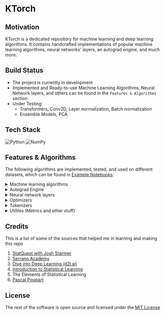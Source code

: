 # KTorch

## Motivation

KTorch is a dedicated repository for machine learning and deep learning algorithms. It contains handcrafted implementations of popular machine learning algorithms, neural networks' layers, an autograd engine, and much more.

## Build Status

- The project is currently in development
- Implemented and Ready-to-use Machine Learning Algorithms, Neural Network layers, and others can be found in the `Features & Algorithms` section
- Under Testing:
  - Transformers, Conv2D, Layer normalization, Batch normalization
  - Ensemble Models, PCA

## Tech Stack

<div align="center>
  
[![Python](https://img.shields.io/badge/python-3670A0?style=for-the-badge&logo=python&logoColor=ffdd54)](https://www.python.org/)
![NumPy](https://img.shields.io/badge/numpy-%23013243.svg?style=for-the-badge&logo=numpy&logoColor=white)
  
</div>

## Features & Algorithms

The following algorithms are implemented, tested, and used on different datasets, which can be found in [Example Notebooks](./examples_notebooks/):

<details>
<summary>Machine learning algorithms</summary>

- [k-Nearest Neighbors Regressor](./algorithms/neighbors/KNeighborsRegressor.py)
- [k-Nearest Neighbors Classifier](./algorithms/neighbors/KNeighborsClassifier.py)
- [Linear Regression](./algorithms/linear_model/LinearRegression.py)
- [Logistic Regression](./algorithms/linear_model/LogisticRegression.py)
- [Ridge Regression](./algorithms/linear_model/RidgeRegression.py)
- [SGD Regression (Linear/Ridge/Lasso/Elasticnet)](./algorithms/linear_model/SGDRegressor.py)
- [Linear Discriminant Analysis](./algorithms/discriminant_analysis/LinearDiscriminantAnalysis.py)
- [Quadratic Discriminant Analysis](./algorithms/discriminant_analysis/QuadraticDiscriminantAnalysis.py)
- [Gaussian Naive Bayes](./algorithms/naive_bayes/GaussianNB.py)
- [Multinomial Naive Bayes](./algorithms/naive_bayes/MultinomialNB.py)
- [Support Vector Classifier](./algorithms/svm/SVC.py)
- [Decision Tree Regressor](./algorithms/tree/DecisionTreeRegressor.py)
- [Decision Tree Classifier](./algorithms/tree/DecisionTreeClassifier.py)
</details>

<details>
  <summary>Autograd Engine</summary>

- [Tensor](./autograd/engine.py) which supports the forward and backward propagations of the following operations:
  - Addition (`__add__`, `__radd__`)
  - Subtraction (`__sub__`, `__rsub__`)
  - Multiplication (`__mul__`, `__rmul__`)
  - Division (`__truediv__`)
  - Power (`__pow__`, `square`)
  - Negation (`__neg__`)
  - Matrix multiplication (`__matmul__`)
  - Relu (`ReLU`)
  - Sigmoid (`sigmoid`)
  - Tanh (`tanh`)
  - Exponential (`exp`)
  - Logarithm (`log`)
  - Sum (`sum`)
  - Mean (`mean`)
  - Variance (`var`)
  - Maximum (`max`)
  - Minimum (`min`)
  - Cosine (`cos`)
  - Sine (`sin`)
  - Greater Than (`__gt__`)
  - Cumulative Distribution Function (`phi`)
  - Split (`split`)
  - Masked Fill (`masked_fill`)
  - Softmax (`softmax`)
  - Unsqueeze (`unsqueeze`)
  - Squeeze (`squeeze`)
  - Transpose (`transpose`)
  - 2D Convolution (`conv2d`)
  - Padding (`pad`)
  - Flip (`flip`)
  - Concatenate (`cat`)
  - Clamp (`clamp`)
  - One Hot Encoding (`one_hot`)
  - Absolute (`abs`)
  - Flatten (`flatten`)
  - View (`view`)
  - Get Item (`__getitem__`)

</details>

<details>
<summary>Neural network layers</summary>

- [Linear Layer](./nn/Linear.py)
- [RNNCell](./nn/RNNCell.py) - A single RNN unit with tanh or ReLU non-linearity
- [RNN / Bidirectional RNN](./nn/RNN.py) - A multi-layer RNN using the RNNCell class
- [GRUCell](./nn/GRUCell.py) - A single Gated Recurrent Unit cell
- [GRU / Bidirectional GRU](./nn/GRU.py) - A multi-layer GRU using the GRUCell class
- [LSTMCell](./nn/LSTMCell.py) - A long short term memory cell
- [LSTM](./nn/LSTM.py) - A multi-layer LSTM using the LSTM cell
- [Sequential](./nn/Sequential.py)
- [Flatten](./nn/Flatten.py)
- [Dropout](./nn/Dropout.py)
- Activation Functions
  - [Tanh](./nn/Tanh.py)
  - [Sigmoid](./nn/Sigmoid.py)
  - [Softmax](./nn/Softmax.py)
  - [ReLU](./nn/ReLU.py)
  - [GELU](./nn/GELU.py)
  - [GLU](./nn/GLU.py)
- Loss Functions
  - [Categorical Crossentropy](./nn/CrossEntropyLoss.py)
  - [Binary Crossentropy](./nn/BCELoss.py)
  - [Binary Crossentropy](./nn/BCEWithLogitsLoss.py) - a numerically stable version that uses log-sum-exp trick
  - [Mean Squared Error](./nn/MSELoss.py)
- Interfaces
  - [Module](./nn/Module.py) - Parent class of all neural network layers
  - [RNN Base](./nn/RNNBase.py) - Parent class for recurrent layers, such as: RNN, LSTM and GRU.

</details>

<details>
<summary>Optimizers</summary>

- [Stochastic Gradient Descent / SGD with Momentum / SGD with Nestrov Momentum (NAG)](./optim/SGD.py)
- [RMSProp / Centered RMSProp](./optim/RMSProp.py)
- [AdaDelta](./optim/Adadelta.py)
- [Adagrad](./optim/Adagrad.py)
- [Adam / AMSGrad](./optim/Adam.py)

</details>

<details>
<summary>Tokenizers</summary>

- [Byte Pair Encoding](./tokenizer/BPE.py)

</details>

<details>
<summary>Utilites (Metrics and other stuff)</summary>

</details>

## Credits

This is a list of some of the sources that helped me in learning and making this repo

1. [StatQuest with Josh Starmer](https://www.youtube.com/@statquest)
2. [Serrano.Academy](https://www.youtube.com/@SerranoAcademy)
3. [Dive into Deep Learning (d2l.ai)](https://d2l.ai/)
4. [Introduction to Statistical Learning](https://www.statlearning.com/)
5. The Elements of Statistical Learning
6. [Pascal Poupart](https://www.youtube.com/results?search_query=pascal+poupart)

## License

The rest of the software is open source and licensed under the [MIT License](https://opensource.org/license/mit/)
